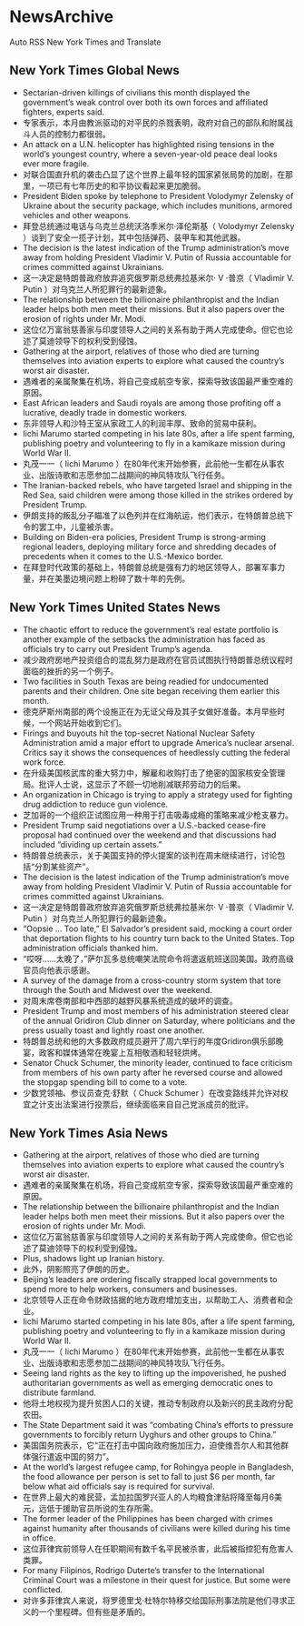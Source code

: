 # NewsArchive
Auto RSS New York Times and Translate

## New York Times Global News
* Sectarian-driven killings of civilians this month displayed the government’s weak control over both its own forces and affiliated fighters, experts said.
* 专家表示，本月由教派驱动的对平民的杀戮表明，政府对自己的部队和附属战斗人员的控制力都很弱。
* An attack on a U.N. helicopter has highlighted rising tensions in the world’s youngest country, where a seven-year-old peace deal looks ever more fragile.
* 对联合国直升机的袭击凸显了这个世界上最年轻的国家紧张局势的加剧，在那里，一项已有七年历史的和平协议看起来更加脆弱。
* President Biden spoke by telephone to President Volodymyr Zelensky of Ukraine about the security package, which includes munitions, armored vehicles and other weapons.
* 拜登总统通过电话与乌克兰总统沃洛季米尔·泽伦斯基（ Volodymyr Zelensky ）谈到了安全一揽子计划，其中包括弹药、装甲车和其他武器。
* The decision is the latest indication of the Trump administration’s move away from holding President Vladimir V. Putin of Russia accountable for crimes committed against Ukrainians.
* 这一决定是特朗普政府放弃追究俄罗斯总统弗拉基米尔· V ·普京（ Vladimir V. Putin ）对乌克兰人所犯罪行的最新迹象。
* The relationship between the billionaire philanthropist and the Indian leader helps both men meet their missions. But it also papers over the erosion of rights under Mr. Modi.
* 这位亿万富翁慈善家与印度领导人之间的关系有助于两人完成使命。但它也论述了莫迪领导下的权利受到侵蚀。
* Gathering at the airport, relatives of those who died are turning themselves into aviation experts to explore what caused the country’s worst air disaster.
* 遇难者的亲属聚集在机场，将自己变成航空专家，探索导致该国最严重空难的原因。
* East African leaders and Saudi royals are among those profiting off a lucrative, deadly trade in domestic workers.
* 东非领导人和沙特王室从家政工人的利润丰厚、致命的贸易中获利。
* Iichi Marumo started competing in his late 80s, after a life spent farming, publishing poetry and volunteering to fly in a kamikaze mission during World War II.
* 丸茂一一（ Iichi Marumo ）在80年代末开始参赛，此前他一生都在从事农业、出版诗歌和志愿参加二战期间的神风特攻队飞行任务。
* The Iranian-backed rebels, who have targeted Israel and shipping in the Red Sea, said children were among those killed in the strikes ordered by President Trump.
* 伊朗支持的叛乱分子瞄准了以色列并在红海航运，他们表示，在特朗普总统下令的罢工中，儿童被杀害。
* Building on Biden-era policies, President Trump is strong-arming regional leaders, deploying military force and shredding decades of precedents when it comes to the U.S.-Mexico border.
* 在拜登时代政策的基础上，特朗普总统是强有力的地区领导人，部署军事力量，并在美墨边境问题上粉碎了数十年的先例。

## New York Times United States News
* The chaotic effort to reduce the government’s real estate portfolio is another example of the setbacks the administration has faced as officials try to carry out President Trump’s agenda.
* 减少政府房地产投资组合的混乱努力是政府在官员试图执行特朗普总统议程时面临的挫折的另一个例子。
* Two facilities in South Texas are being readied for undocumented parents and their children. One site began receiving them earlier this month.
* 德克萨斯州南部的两个设施正在为无证父母及其子女做好准备。本月早些时候，一个网站开始收到它们。
* Firings and buyouts hit the top-secret National Nuclear Safety Administration amid a major effort to upgrade America’s nuclear arsenal. Critics say it shows the consequences of heedlessly cutting the federal work force.
* 在升级美国核武库的重大努力中，解雇和收购打击了绝密的国家核安全管理局。批评人士说，这显示了不顾一切地削减联邦劳动力的后果。
* An organization in Chicago is trying to apply a strategy used for fighting drug addiction to reduce gun violence.
* 芝加哥的一个组织正试图应用一种用于打击吸毒成瘾的策略来减少枪支暴力。
* President Trump said negotiations over a U.S.-backed cease-fire proposal had continued over the weekend and that discussions had included “dividing up certain assets.”
* 特朗普总统表示，关于美国支持的停火提案的谈判在周末继续进行，讨论包括“分割某些资产”。
* The decision is the latest indication of the Trump administration’s move away from holding President Vladimir V. Putin of Russia accountable for crimes committed against Ukrainians.
* 这一决定是特朗普政府放弃追究俄罗斯总统弗拉基米尔· V ·普京（ Vladimir V. Putin ）对乌克兰人所犯罪行的最新迹象。
* “Oopsie … Too late,” El Salvador’s president said, mocking a court order that deportation flights to his country turn back to the United States. Top administration officials thanked him.
* “哎呀……太晚了，”萨尔瓦多总统嘲笑法院命令将遣返航班送回美国。政府高级官员向他表示感谢。
* A survey of the damage from a cross-country storm system that tore through the South and Midwest over the weekend.
* 对周末席卷南部和中西部的越野风暴系统造成的破坏的调查。
* President Trump and most members of his administration steered clear of the annual Gridiron Club dinner on Saturday, where politicians and the press usually toast and lightly roast one another.
* 特朗普总统和他的大多数政府成员避开了周六举行的年度Gridiron俱乐部晚宴，政客和媒体通常在晚宴上互相敬酒和轻轻烘烤。
* Senator Chuck Schumer, the minority leader, continued to face criticism from members of his own party after he reversed course and allowed the stopgap spending bill to come to a vote.
* 少数党领袖、参议员查克·舒默（ Chuck Schumer ）在改变路线并允许对权宜之计支出法案进行投票后，继续面临来自自己党派成员的批评。

## New York Times Asia News
* Gathering at the airport, relatives of those who died are turning themselves into aviation experts to explore what caused the country’s worst air disaster.
* 遇难者的亲属聚集在机场，将自己变成航空专家，探索导致该国最严重空难的原因。
* The relationship between the billionaire philanthropist and the Indian leader helps both men meet their missions. But it also papers over the erosion of rights under Mr. Modi.
* 这位亿万富翁慈善家与印度领导人之间的关系有助于两人完成使命。但它也论述了莫迪领导下的权利受到侵蚀。
* Plus, shadows light up Iranian history.
* 此外，阴影照亮了伊朗的历史。
* Beijing’s leaders are ordering fiscally strapped local governments to spend more to help workers, consumers and businesses.
* 北京领导人正在命令财政拮据的地方政府增加支出，以帮助工人、消费者和企业。
* Iichi Marumo started competing in his late 80s, after a life spent farming, publishing poetry and volunteering to fly in a kamikaze mission during World War II.
* 丸茂一一（ Iichi Marumo ）在80年代末开始参赛，此前他一生都在从事农业、出版诗歌和志愿参加二战期间的神风特攻队飞行任务。
* Seeing land rights as the key to lifting up the impoverished, he pushed authoritarian governments as well as emerging democratic ones to distribute farmland.
* 他将土地权视为提升贫困人口的关键，推动专制政府以及新兴的民主政府分配农田。
* The State Department said it was “combating China’s efforts to pressure governments to forcibly return Uyghurs and other groups to China.”
* 美国国务院表示，它“正在打击中国向政府施加压力，迫使维吾尔人和其他群体强行遣返中国的努力”。
* At the world’s largest refugee camp, for Rohingya people in Bangladesh, the food allowance per person is set to fall to just $6 per month, far below what aid officials say is required for survival.
* 在世界上最大的难民营，孟加拉国罗兴亚人的人均粮食津贴将降至每月6美元，远低于援助官员所说的生存所需。
* The former leader of the Philippines has been charged with crimes against humanity after thousands of civilians were killed during his time in office.
* 这位菲律宾前领导人在任职期间有数千名平民被杀害，此后被指控犯有危害人类罪。
* For many Filipinos, Rodrigo Duterte’s transfer to the International Criminal Court was a milestone in their quest for justice. But some were conflicted.
* 对许多菲律宾人来说，将罗德里戈·杜特尔特移交给国际刑事法院是他们寻求正义的一个里程碑。但有些是矛盾的。

